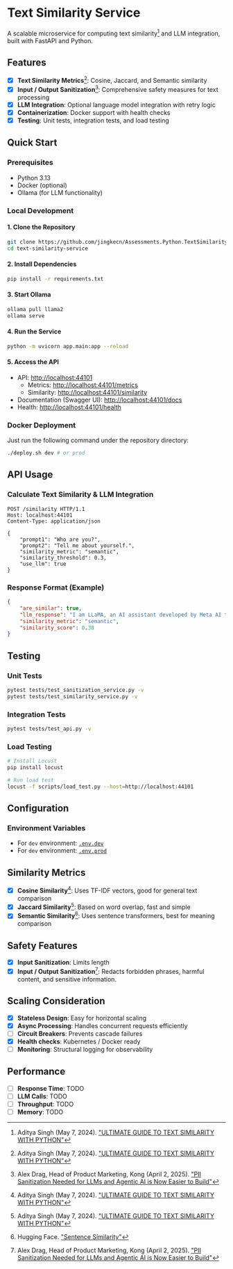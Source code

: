 # Text Similarity Service

A scalable microservice for computing text similarity[^1] and LLM integration, built with FastAPI and Python.

## Features

- [x] **Text Similarity Metrics**[^1]: Cosine, Jaccard, and Semantic similarity
- [x] **Input / Output Sanitization**[^3]: Comprehensive safety measures for text processing
- [x] **LLM Integration**: Optional language model integration with retry logic
- [x] **Containerization**: Docker support with health checks
- [x] **Testing**: Unit tests, integration tests, and load testing

## Quick Start

### Prerequisites

- Python 3.13
- Docker (optional)
- Ollama (for LLM functionality)

### Local Development

#### 1. Clone the Repository

```bash
git clone https://github.com/jingkecn/Assessments.Python.TextSimilarity.git
cd text-similarity-service
```

#### 2. Install Dependencies

```bash
pip install -r requirements.txt
```

#### 3. Start Ollama

```bash
ollama pull llama2
ollama serve
```

#### 4. Run the Service

```bash
python -m uvicorn app.main:app --reload
```

#### 5. Access the API

- API: <http://localhost:44101>
  - Metrics: <http://localhost:44101/metrics>
  - Similarity: <http://localhost:44101/similarity>
- Documentation (Swagger UI): <http://localhost:44101/docs>
- Health: <http://localhost:44101/health>

### Docker Deployment

Just run the following command under the repository directory:

```bash
./deploy.sh dev # or prod
```

## API Usage

### Calculate Text Similarity & LLM Integration

```http
POST /similarity HTTP/1.1
Host: localhost:44101
Content-Type: application/json

{
    "prompt1": "Who are you?",
    "prompt2": "Tell me about yourself.",
    "similarity_metric": "semantic",
    "similarity_threshold": 0.3,
    "use_llm": true
}
```

### Response Format (Example)

```json
{
    "are_similar": true,
    "llm_response": "I am LLaMA, an AI assistant developed by Meta AI that can understand and respond to human input in a conversational manner. I am trained on a massive dataset of text from the internet and can generate human-like responses to a wide range of topics and questions. I can be used to create chatbots, virtual assistants, and other applications that require natural language understanding and generation capabilities.",
    "similarity_metric": "semantic",
    "similarity_score": 0.38
}
```

## Testing

### Unit Tests

```bash
pytest tests/test_sanitization_service.py -v
pytest tests/test_similarity_service.py -v
```

### Integration Tests

```bash
pytest tests/test_api.py -v
```

### Load Testing

```bash
# Install Locust
pip install locust

# Run load test
locust -f scripts/load_test.py --host=http://localhost:44101
```

## Configuration

### Environment Variables

- For `dev` environment: [`.env.dev`](.env.dev)
- For `dev` environment: [`.env.prod`](.env.prod)

## Similarity Metrics

- [x] **Cosine Similarity**[^1]: Uses TF-IDF vectors, good for general text comparison
- [x] **Jaccard Similarity**[^1]: Based on word overlap, fast and simple
- [x] **Semantic Similarity**[^2]: Uses sentence transformers, best for meaning comparison

## Safety Features

- [x] **Input Sanitization**: Limits length
- [x] **Input / Output Sanitization**[^3]: Redacts forbidden phrases, harmful content, and sensitive information.

## Scaling Consideration

- [x] **Stateless Design**: Easy for horizontal scaling
- [x] **Async Processing**: Handles concurrent requests efficiently
- [ ] **Circuit Breakers**: Prevents cascade failures
- [x] **Health checks**: Kubernetes / Docker ready
- [ ] **Monitoring**: Structural logging for observability

## Performance

- [ ] **Response Time**: TODO
- [ ] **LLM Calls**: TODO
- [ ] **Throughput**: TODO
- [ ] **Memory**: TODO

[^1]: Aditya Singh (May 7, 2024). ["ULTIMATE GUIDE TO TEXT SIMILARITY WITH PYTHON"](https://www.newscatcherapi.com/blog/ultimate-guide-to-text-similarity-with-python)
[^2]: Hugging Face. ["Sentence Similarity"](https://huggingface.co/tasks/sentence-similarity)
[^3]: Alex Drag, Head of Product Marketing, Kong (April 2, 2025). ["PII Sanitization Needed for LLMs and Agentic AI is Now Easier to Build"](https://konghq.com/blog/enterprise/building-pii-sanitization-for-llms-and-agentic-ai)
